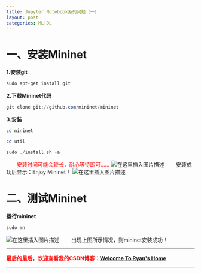 ```yaml
---
title: Jupyter Notebook系列问题（一）
layout: post
categories: ML|DL
---
```



# 一、安装Mininet
**1.安装git**

```powershell
sudo apt-get install git
```

**2.下载Mininet代码**

```powershell
git clone git://github.com/mininet/mininet
```

**3.安装**

```powershell
cd mininet
```

```powershell
cd util
```

```powershell
sudo ./install.sh -a
```
&emsp;&emsp;<font color = "red">安装时间可能会较长，耐心等待即可……</font>
![在这里插入图片描述](https://img-blog.csdnimg.cn/04f802d8b3884adb9838d4e124d78d35.jpg?x-oss-process=image/watermark,type_ZHJvaWRzYW5zZmFsbGJhY2s,shadow_50,text_Q1NETiBAUnlhbsK3R8K3S2luZw==,size_1,color_FFFFFF,t_70,g_se,x_16#pic_center)
&emsp;&emsp;安装成功后显示：Enjoy Mininet！
![在这里插入图片描述](https://img-blog.csdnimg.cn/4b2c5c40c7354aa2b0cd5d14cd2cdd0c.jpg?x-oss-process=image/watermark,type_ZHJvaWRzYW5zZmFsbGJhY2s,shadow_50,text_Q1NETiBAUnlhbsK3R8K3S2luZw==,size_1,color_FFFFFF,t_70,g_se,x_16#pic_center)

# 二、测试Mininet
**运行mininet**

```powershell
sudo mn
```
![在这里插入图片描述](https://img-blog.csdnimg.cn/4ad5c86178154d40a42c86ee19c902cb.jpg?x-oss-process=image/watermark,type_ZHJvaWRzYW5zZmFsbGJhY2s,shadow_50,text_Q1NETiBAUnlhbsK3R8K3S2luZw==,size_1,color_FFFFFF,t_70,g_se,x_16#pic_center)
&emsp;&emsp;出现上图所示情况，则mininet安装成功！



---
**<font color="red">最后的最后，欢迎查看我的CSDN博客：</font>[Welcome To Ryan's Home](https://blog.csdn.net/qq_41422448?spm=1010.2135.3001.5343)**

---